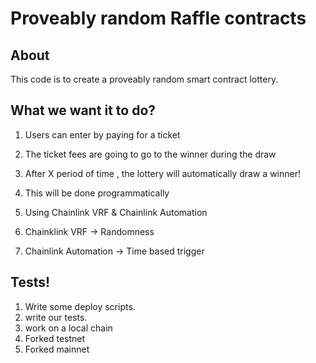 # Proveably random Raffle contracts

## About

This code is to create a proveably random smart contract lottery.

## What we want it to do?

1. Users can enter by paying for a ticket
  1. The ticket fees are going to go to the winner during the draw

2. After X period of time , the lottery will automatically draw a winner!
 1. This will be done programmatically 

3. Using Chainlink VRF & Chainlink Automation 
 1. Chainklink VRF -> Randomness
 2. Chainlink Automation -> Time based trigger   

 ## Tests!
  1. Write some deploy scripts.
  2. write our tests.
   1. work on a local chain
   2. Forked testnet
   3. Forked mainnet